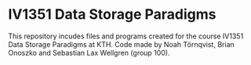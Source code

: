 # IV1351 Data Storage Paradigms
This repository incudes files and programs created for the course IV1351 Data Storage Paradigms at KTH.
Code made by Noah Törnqvist, Brian Onoszko and Sebastian Lax Wellgren (group 100).
